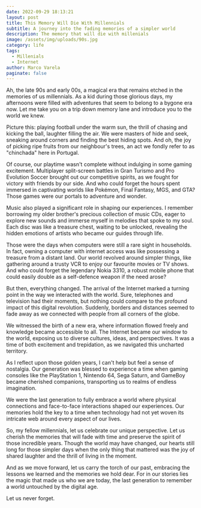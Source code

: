 ```yaml
---
date: 2022-09-29 18:13:21
layout: post
title: This Memory Will Die With Millennials
subtitle: A journey into the fading memories of a simpler world
description: The memory that will die with millenials
image: /assets/img/uploads/90s.jpg
category: life
tags:
  - Millenials
  - Internet
author: Marco Varela
paginate: false
---
```

Ah, the late 90s and early 00s, a magical era that remains etched in the memories of us millennials. As a kid during those glorious days, my afternoons were filled with adventures that seem to belong to a bygone era now. Let me take you on a trip down memory lane and introduce you to the world we knew.

Picture this: playing football under the warm sun, the thrill of chasing and kicking the ball, laughter filling the air. We were masters of hide and seek, sneaking around corners and finding the best hiding spots. And oh, the joy of picking ripe fruits from our neighbour's trees, an act we fondly refer to as "chinchada" here in Portugal.

Of course, our playtime wasn't complete without indulging in some gaming excitement. Multiplayer split-screen battles in Gran Turismo and Pro Evolution Soccer brought out our competitive spirits, as we fought for victory with friends by our side. And who could forget the hours spent immersed in captivating worlds like Pokémon, Final Fantasy, MGS, and GTA? Those games were our portals to adventure and wonder.

Music also played a significant role in shaping our experiences. I remember borrowing my older brother's precious collection of music CDs, eager to explore new sounds and immerse myself in melodies that spoke to my soul. Each disc was like a treasure chest, waiting to be unlocked, revealing the hidden emotions of artists who became our guides through life.

Those were the days when computers were still a rare sight in households. In fact, owning a computer with internet access was like possessing a treasure from a distant land. Our world revolved around simpler things, like gathering around a trusty VCR to enjoy our favourite movies or TV shows. And who could forget the legendary Nokia 3310, a robust mobile phone that could easily double as a self-defence weapon if the need arose?

But then, everything changed. The arrival of the Internet marked a turning point in the way we interacted with the world. Sure, telephones and television had their moments, but nothing could compare to the profound impact of this digital revolution. Suddenly, borders and distances seemed to fade away as we connected with people from all corners of the globe.

We witnessed the birth of a new era, where information flowed freely and knowledge became accessible to all. The Internet became our window to the world, exposing us to diverse cultures, ideas, and perspectives. It was a time of both excitement and trepidation, as we navigated this uncharted territory.

As I reflect upon those golden years, I can't help but feel a sense of nostalgia. Our generation was blessed to experience a time when gaming consoles like the PlayStation 1, Nintendo 64, Sega Saturn, and GameBoy became cherished companions, transporting us to realms of endless imagination.

We were the last generation to fully embrace a world where physical connections and face-to-face interactions shaped our experiences. Our memories hold the key to a time when technology had not yet woven its intricate web around every aspect of our lives.

So, my fellow millennials, let us celebrate our unique perspective. Let us cherish the memories that will fade with time and preserve the spirit of those incredible years. Though the world may have changed, our hearts still long for those simpler days when the only thing that mattered was the joy of shared laughter and the thrill of living in the moment.

And as we move forward, let us carry the torch of our past, embracing the lessons we learned and the memories we hold dear. For in our stories lies the magic that made us who we are today, the last generation to remember a world untouched by the digital age.

Let us never forget.
